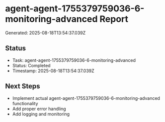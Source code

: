 # agent-agent-1755379759036-6-monitoring-advanced Report

Generated: 2025-08-18T13:54:37.039Z

## Status
- Task: agent-agent-1755379759036-6-monitoring-advanced
- Status: Completed
- Timestamp: 2025-08-18T13:54:37.039Z

## Next Steps
- Implement actual agent-agent-1755379759036-6-monitoring-advanced functionality
- Add proper error handling
- Add logging and monitoring
